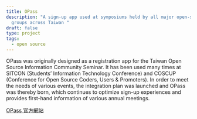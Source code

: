 ```yaml
---
title: OPass
description: "A sign-up app used at symposiums held by all major open-source
  groups across Taiwan "
draft: false
type: project
tags:
  - open source
---
```

OPass was originally designed as a registration app for the Taiwan Open Source Information Community Seminar. It has been used many times at SITCON (Students’ Information Technology Conference) and COSCUP (Conference for Open Source Coders, Users & Promoters). In order to meet the needs of various events, the integration plan was launched and OPass was thereby born, which continues to optimize sign-up experiences and provides first-hand information of various annual meetings.

[](https://opass.app/)[OPass 官方網站](https://opass.app/)
